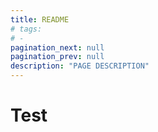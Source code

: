 ```yaml
---
title: README
# tags:
# -
pagination_next: null
pagination_prev: null
description: "PAGE DESCRIPTION"
---
```


# Test

